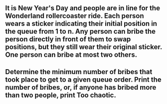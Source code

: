 ## It is New Year's Day and people are in line for the Wonderland rollercoaster ride. Each person wears a sticker indicating their initial position in the queue from 1 to n. Any person can bribe the person directly in front of them to swap positions, but they still wear their original sticker. One person can bribe at most two others.

## Determine the minimum number of bribes that took place to get to a given queue order. Print the number of bribes, or, if anyone has bribed more than two people, print Too chaotic.

